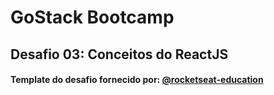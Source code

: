 # GoStack Bootcamp

## Desafio 03: Conceitos do ReactJS

#### Template do desafio fornecido por: [@rocketseat-education](https://github.com/rocketseat-education)
